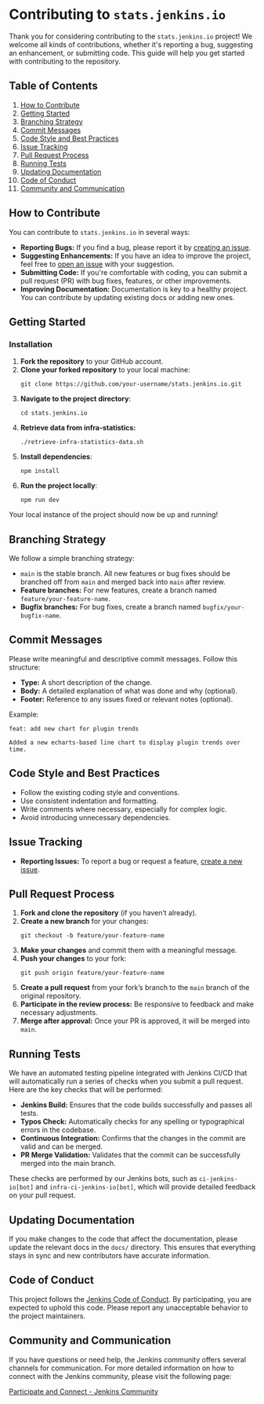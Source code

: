 # Contributing to `stats.jenkins.io`

Thank you for considering contributing to the `stats.jenkins.io` project! We welcome all kinds of contributions, whether it's reporting a bug, suggesting an enhancement, or submitting code. This guide will help you get started with contributing to the repository.

## Table of Contents

1. [How to Contribute](#how-to-contribute)
2. [Getting Started](#getting-started)
3. [Branching Strategy](#branching-strategy)
4. [Commit Messages](#commit-messages)
5. [Code Style and Best Practices](#code-style-and-best-practices)
6. [Issue Tracking](#issue-tracking)
7. [Pull Request Process](#pull-request-process)
8. [Running Tests](#running-tests)
9. [Updating Documentation](#updating-documentation)
10. [Code of Conduct](#code-of-conduct)
11. [Community and Communication](#community-and-communication)

## How to Contribute

You can contribute to `stats.jenkins.io` in several ways:

-   **Reporting Bugs:** If you find a bug, please report it by [creating an issue](#issue-tracking).
-   **Suggesting Enhancements:** If you have an idea to improve the project, feel free to [open an issue](#issue-tracking) with your suggestion.
-   **Submitting Code:** If you're comfortable with coding, you can submit a pull request (PR) with bug fixes, features, or other improvements.
-   **Improving Documentation:** Documentation is key to a healthy project. You can contribute by updating existing docs or adding new ones.

## Getting Started

### Installation

1. **Fork the repository** to your GitHub account.
2. **Clone your forked repository** to your local machine:
    ```console
    git clone https://github.com/your-username/stats.jenkins.io.git
    ```
3. **Navigate to the project directory**:
    ```console
    cd stats.jenkins.io
    ```
4. **Retrieve data from infra-statistics:**
    ```console
    ./retrieve-infra-statistics-data.sh
    ```
5. **Install dependencies**:
    ```console
    npm install
    ```
6. **Run the project locally**:
    ```console
    npm run dev
    ```

Your local instance of the project should now be up and running!

## Branching Strategy

We follow a simple branching strategy:

-   `main` is the stable branch. All new features or bug fixes should be branched off from `main` and merged back into `main` after review.
-   **Feature branches:** For new features, create a branch named `feature/your-feature-name`.
-   **Bugfix branches:** For bug fixes, create a branch named `bugfix/your-bugfix-name`.

## Commit Messages

Please write meaningful and descriptive commit messages. Follow this structure:

-   **Type:** A short description of the change.
-   **Body:** A detailed explanation of what was done and why (optional).
-   **Footer:** Reference to any issues fixed or relevant notes (optional).

Example:

```
feat: add new chart for plugin trends

Added a new echarts-based line chart to display plugin trends over time.
```

## Code Style and Best Practices

-   Follow the existing coding style and conventions.
-   Use consistent indentation and formatting.
-   Write comments where necessary, especially for complex logic.
-   Avoid introducing unnecessary dependencies.

## Issue Tracking

-   **Reporting Issues:** To report a bug or request a feature, [create a new issue](https://github.com/jenkins-infra/stats.jenkins.io/issues/new/choose).

## Pull Request Process

1. **Fork and clone the repository** (if you haven’t already).
2. **Create a new branch** for your changes:
    ```console
    git checkout -b feature/your-feature-name
    ```
3. **Make your changes** and commit them with a meaningful message.
4. **Push your changes** to your fork:
    ```console
    git push origin feature/your-feature-name
    ```
5. **Create a pull request** from your fork’s branch to the `main` branch of the original repository.
6. **Participate in the review process:** Be responsive to feedback and make necessary adjustments.
7. **Merge after approval:** Once your PR is approved, it will be merged into `main`.

## Running Tests

We have an automated testing pipeline integrated with Jenkins CI/CD that will automatically run a series of checks when you submit a pull request. Here are the key checks that will be performed:

-   **Jenkins Build:** Ensures that the code builds successfully and passes all tests.
-   **Typos Check:** Automatically checks for any spelling or typographical errors in the codebase.
-   **Continuous Integration:** Confirms that the changes in the commit are valid and can be merged.
-   **PR Merge Validation:** Validates that the commit can be successfully merged into the main branch.

These checks are performed by our Jenkins bots, such as `ci-jenkins-io[bot]` and `infra-ci-jenkins-io[bot]`, which will provide detailed feedback on your pull request.

## Updating Documentation

If you make changes to the code that affect the documentation, please update the relevant docs in the `docs/` directory. This ensures that everything stays in sync and new contributors have accurate information.

## Code of Conduct

This project follows the [Jenkins Code of Conduct](https://www.jenkins.io/project/conduct/). By participating, you are expected to uphold this code. Please report any unacceptable behavior to the project maintainers.

## Community and Communication

If you have questions or need help, the Jenkins community offers several channels for communication. For more detailed information on how to connect with the Jenkins community, please visit the following page:

[Participate and Connect - Jenkins Community](https://www.jenkins.io/participate/connect/)
